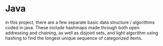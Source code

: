 # Java
in this project, there are a few separate basic data structure / algorithms coded in java. These include hashmaps made through both open addressing and chaining, as well as disjoint sets, and light algorithm using hashing to find the longest unique sequence of categorized items. 
